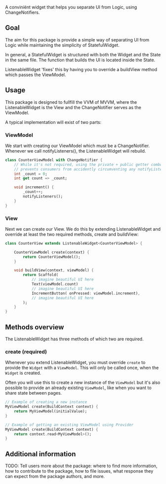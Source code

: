 A conviniënt widget that helps you separate UI from Logic, using ChangeNotifiers.

## Goal

The aim for this package is provide a simple way of separating UI from Logic while maintaining the simplicity of StatefulWidget.

In general, a StatefulWidget is structured with both the Widget and the State in the same file. The function that builds the UI is located inside the State.

ListenableWidget 'fixes' this by having you to override a buildView method which passes the ViewModel.

## Usage

This package is designed to fullfill the VVM of MVVM, where the ListenableWidget is the View and the ChangeNotifier serves as the ViewModel.

A typical implementation will exist of two parts:

### ViewModel

We start with creating our ViewModel which must be a ChangeNotifier. Whenever we call notifyListeners(), the ListenableWidget will rebuild.

```dart
class CounterViewModel with ChangeNotifier {
    // While it's not required, using the private + public getter combo
    // prevents consumers from accidently circumventing any notifyListeners.
    int _count = 0;
    int get count => _count;

    void increment() {
        _count++;
        notifyListeners();
    }
}
```

### View

Next we can create our View. We do this by extending ListenableWidget and override at least the two required methods, create and buildView:

```dart
class CounterView extends ListenableWidget<CounterViewModel> {

    CounterViewModel create(context) {
        return CounterViewModel();
    }

    void buildView(context, viewModel) {
        return Scaffold(
            // imagine beautiful UI here
            Text(viewModel.count)
            // imagine beautiful UI here
            IncrementButton( onPressed: viewModel.increment),
            // imagine beautiful UI here
        );
    }
}
```

## Methods overview

The ListenableWidget has three methods of which two are required.

### create (required)

Whenever you extend ListenableWidget, you must override `create` to provide the `Widget` with a `ViewModel`. This will only be called once, when the `Widget` is created.

Often you will use this to create a new instance of the `ViewModel` but it's also possible to provide an already existing `ViewModel`, like when you want to share state between pages.

```dart
// Example of creating a new instance
MyViewModel create(BuildContext context) {
    return MyViewModel(initialValue);
}

// Example of getting an existing ViewModel using Provider
MyViewModel create(BuildContext context) {
    return context.read<MyViewModel>();
}
```

## Additional information

TODO: Tell users more about the package: where to find more information, how to
contribute to the package, how to file issues, what response they can expect
from the package authors, and more.
